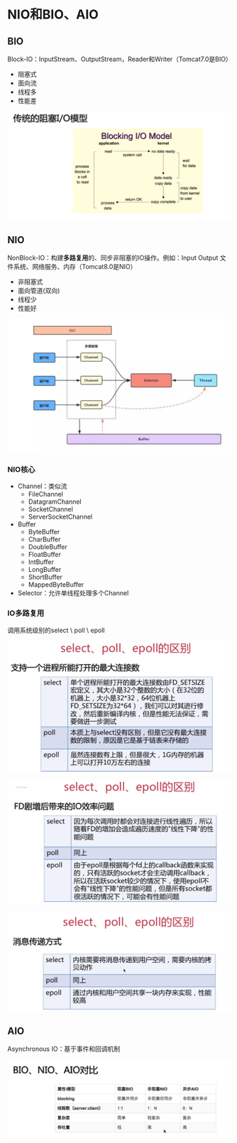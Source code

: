 # NIO和BIO、AIO

## BIO

Block-IO：InputStream、OutputStream，Reader和Writer（Tomcat7.0是BIO）

- 阻塞式
- 面向流
- 线程多
- 性能差



![image-20201129013017809](images\image-20201129013017809.png)



## NIO

NonBlock-IO：构建**多路复用**的、同步非阻塞的IO操作。例如：Input Output 文件系统、网络服务、内存（Tomcat8.0是NIO）

- 非阻塞式
- 面向管道(双向)
- 线程少
- 性能好

![image.png](images/nio.png)

### NIO核心

- Channel：类似流
  - FileChannel
  - DatagramChannel
  - SocketChannel
  - ServerSocketChannel
- Buffer
  - ByteBuffer
  - CharBuffer
  - DoubleBuffer
  - FloatBuffer
  - IntBuffer
  - LongBuffer
  - ShortBuffer
  - MappedByteBuffer
- Selector：允许单线程处理多个Channel



### IO多路复用

调用系统级别的select \ poll \ epoll

![image-20201130000929554](images\image-20201130000929554.png)

![image-20201130001008646](images\image-20201130001008646.png)

![image-20201130001036160](images\image-20201130001036160.png)



## AIO

Asynchronous IO：基于事件和回调机制

![image-20201130001948616](images\image-20201130001948616.png)